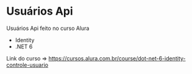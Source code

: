 # Usuários Api

Usuários Api feito no curso Alura

- Identity
- .NET 6

Link do curso => https://cursos.alura.com.br/course/dot-net-6-identity-controle-usuario
